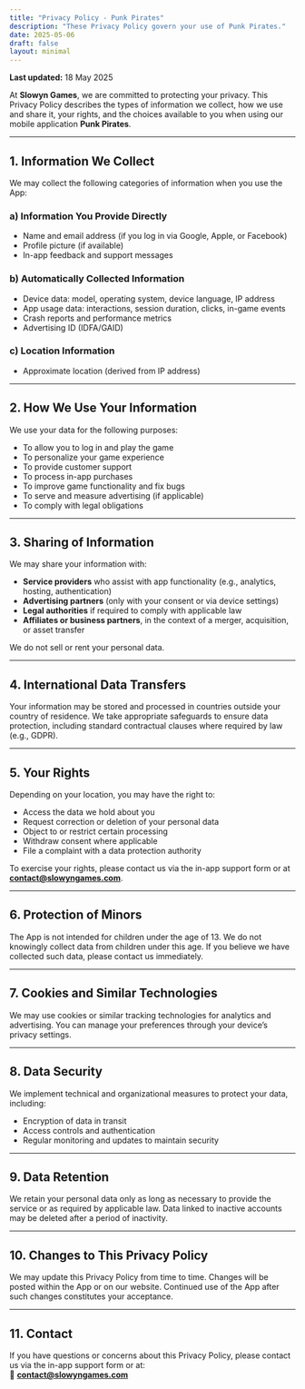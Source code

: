 ```yaml
---
title: "Privacy Policy - Punk Pirates"
description: "These Privacy Policy govern your use of Punk Pirates."
date: 2025-05-06
draft: false
layout: minimal
---
```




**Last updated:** 18 May 2025

At **Slowyn Games**, we are committed to protecting your privacy. This Privacy Policy describes the types of information we collect, how we use and share it, your rights, and the choices available to you when using our mobile application **Punk Pirates**.

---

## 1. Information We Collect

We may collect the following categories of information when you use the App:

### a) Information You Provide Directly
- Name and email address (if you log in via Google, Apple, or Facebook)
- Profile picture (if available)
- In-app feedback and support messages

### b) Automatically Collected Information
- Device data: model, operating system, device language, IP address
- App usage data: interactions, session duration, clicks, in-game events
- Crash reports and performance metrics
- Advertising ID (IDFA/GAID)

### c) Location Information
- Approximate location (derived from IP address)

---

## 2. How We Use Your Information

We use your data for the following purposes:

- To allow you to log in and play the game
- To personalize your game experience
- To provide customer support
- To process in-app purchases
- To improve game functionality and fix bugs
- To serve and measure advertising (if applicable)
- To comply with legal obligations

---

## 3. Sharing of Information

We may share your information with:

- **Service providers** who assist with app functionality (e.g., analytics, hosting, authentication)
- **Advertising partners** (only with your consent or via device settings)
- **Legal authorities** if required to comply with applicable law
- **Affiliates or business partners**, in the context of a merger, acquisition, or asset transfer

We do not sell or rent your personal data.

---

## 4. International Data Transfers

Your information may be stored and processed in countries outside your country of residence. We take appropriate safeguards to ensure data protection, including standard contractual clauses where required by law (e.g., GDPR).

---

## 5. Your Rights

Depending on your location, you may have the right to:

- Access the data we hold about you
- Request correction or deletion of your personal data
- Object to or restrict certain processing
- Withdraw consent where applicable
- File a complaint with a data protection authority

To exercise your rights, please contact us via the in-app support form or at **contact@slowyngames.com**.

---

## 6. Protection of Minors

The App is not intended for children under the age of 13. We do not knowingly collect data from children under this age. If you believe we have collected such data, please contact us immediately.

---

## 7. Cookies and Similar Technologies

We may use cookies or similar tracking technologies for analytics and advertising. You can manage your preferences through your device’s privacy settings.

---

## 8. Data Security

We implement technical and organizational measures to protect your data, including:
- Encryption of data in transit
- Access controls and authentication
- Regular monitoring and updates to maintain security

---

## 9. Data Retention

We retain your personal data only as long as necessary to provide the service or as required by applicable law. Data linked to inactive accounts may be deleted after a period of inactivity.

---

## 10. Changes to This Privacy Policy

We may update this Privacy Policy from time to time. Changes will be posted within the App or on our website. Continued use of the App after such changes constitutes your acceptance.

---

## 11. Contact

If you have questions or concerns about this Privacy Policy, please contact us via the in-app support form or at:  
📧 **contact@slowyngames.com**
